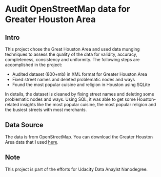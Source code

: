 # Audit OpenStreetMap data for Greater Houston Area

## Intro
This project chose the Great Houston Area and used data munging techniques to assess the quality of the data for validity, accuracy, completeness, consistency and uniformity. The following steps are accomplished in the project: 
- Audited dataset (800+mb) in XML format for Greater Houston Area
- Fixed street names and deleted problematic nodes and ways
- Found the most popular cuisine and religion in Houston using SQLite 	

In details, the dataset is cleaned by fixing street names and deleting some problematic nodes and ways. Using SQL, it was able to get some Houston-related insights like the most popular cuisine, the most popular religion and the busiest streets with most merchants.

## Data Source
The data is from OpenStreetMap. You can download the Greater Houston Area data that I used [here](https://www.dropbox.com/sh/71oy6p53ibou2g6/AADQa8t_l4QShQ0mr2YuDmlQa?dl=0).

## Note
This project is part of the efforts for Udacity Data Anaylst Nanodegree.
